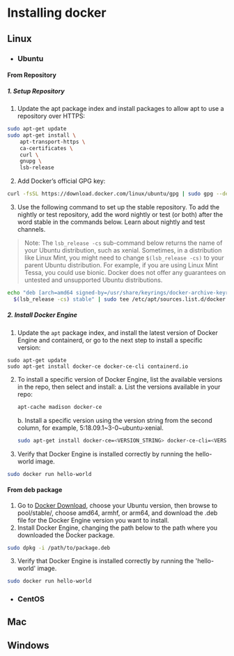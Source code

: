 # Installing docker

## Linux

- ### Ubuntu
#### From Repository
##### 1. Setup Repository
1. Update the apt package index and install packages to allow apt to use a repository over HTTPS:

```bash
sudo apt-get update
sudo apt-get install \
    apt-transport-https \
    ca-certificates \
    curl \
    gnupg \
    lsb-release
```
2. Add Docker’s official GPG key:

```bash
curl -fsSL https://download.docker.com/linux/ubuntu/gpg | sudo gpg --dearmor -o /usr/share/keyrings/docker-archive-keyring.gpg
```
3. Use the following command to set up the stable repository. To add the nightly or test repository, add the word nightly or test (or both) after the word stable in the commands below. Learn about nightly and test channels.

> Note: The `lsb_release -cs` sub-command below returns the name of your Ubuntu distribution, such as xenial. Sometimes, in a distribution like Linux Mint, you might need to change `$(lsb_release -cs)` to your parent Ubuntu distribution. For example, if you are using Linux Mint Tessa, you could use bionic. Docker does not offer any guarantees on untested and unsupported Ubuntu distributions.

```bash
echo "deb [arch=amd64 signed-by=/usr/share/keyrings/docker-archive-keyring.gpg] https://download.docker.com/linux/ubuntu \
  $(lsb_release -cs) stable" | sudo tee /etc/apt/sources.list.d/docker.list > /dev/null
```

##### 2. Install Docker Engine
1. Update the `apt` package index, and install the latest version of Docker Engine and containerd, or go to the next step to install a specific version:
```
sudo apt-get update
sudo apt-get install docker-ce docker-ce-cli containerd.io
```

2. To install a specific version of Docker Engine, list the available versions in the repo, then select and install:
    a. List the versions available in your repo:
    ```bash 
    apt-cache madison docker-ce
    ```    

    b. Install a specific version using the version string from the second column, for example, 5:18.09.1~3-0~ubuntu-xenial. 
    ```bash 
    sudo apt-get install docker-ce=<VERSION_STRING> docker-ce-cli=<VERSION_STRING> containerd.io
    ```
3. Verify that Docker Engine is installed correctly by running the hello-world image.
```bash
sudo docker run hello-world
```

#### From deb package
1. Go to [Docker Download](https://download.docker.com/linux/ubuntu/dists/), choose your Ubuntu version, then browse to pool/stable/, choose amd64, armhf, or arm64, and download the .deb file for the Docker Engine version you want to install.
2. Install Docker Engine, changing the path below to the path where you downloaded the Docker package.
```bash
sudo dpkg -i /path/to/package.deb
```

3. Verify that Docker Engine is installed correctly by running the 'hello-world' image.
```bash
sudo docker run hello-world
```


- ### CentOS
  
## Mac

## Windows
